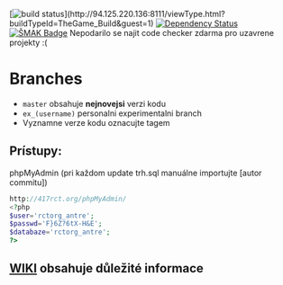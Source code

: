 [![build status](http://94.125.220.136:8111/app/rest/builds/buildType:(id:TheGame_Build)/statusIcon)](http://94.125.220.136:8111/viewType.html?buildTypeId=TheGame_Build&guest=1) [![Dependency Status](https://gemnasium.com/eeb803c626900dda77f0bf52e69e5e91.svg)](https://gemnasium.com/2267d5b2ddc964c4f42201b4c9265eb6) [![ŠMAK Badge](https://img.shields.io/badge/%C5%A0MAK-100%25-brightgreen.svg)](http://antre.417rct.org/master/) Nepodarilo se najit code checker zdarma pro uzavrene projekty :(

# Branches
- `master` obsahuje **nejnovejsi** verzi kodu
- `ex_(username)` personalni experimentalni branch
- Vyznamne verze kodu oznacujte tagem

## Prístupy:
phpMyAdmin (pri každom update trh.sql manuálne importujte [autor commitu])

```php
http://417rct.org/phpMyAdmin/
<?php
$user='rctorg_antre';
$passwd='F}6Z?6tX-H&E';
$databaze='rctorg_antre';
?>
```

## [WIKI](https://gitlab.com/AntreTeam/TheGame/wikis/home) obsahuje důležité informace
